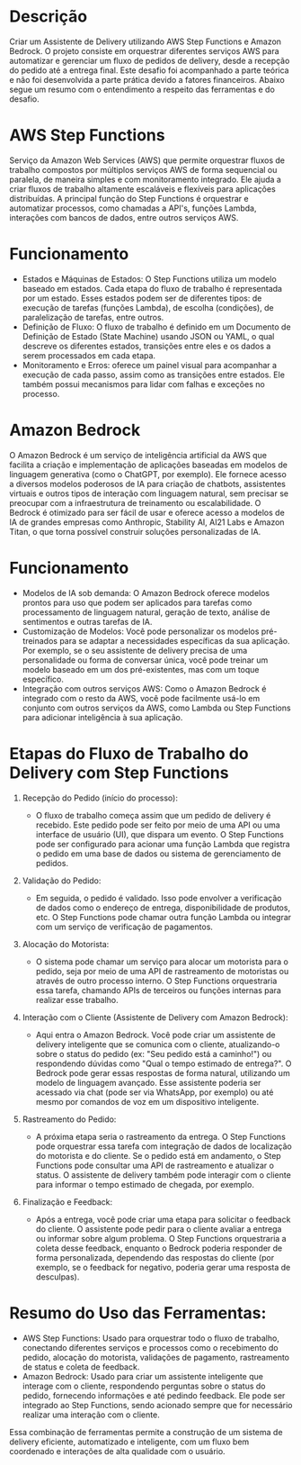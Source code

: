 # Descrição
Criar um Assistente de Delivery utilizando AWS Step Functions e Amazon Bedrock. O projeto consiste em orquestrar diferentes serviços AWS para automatizar e gerenciar um fluxo de pedidos de delivery, desde a recepção do pedido até a entrega final.
Este desafio foi acompanhado a parte teórica e não foi desenvolvida a parte prática devido a fatores financeiros. Abaixo segue um resumo com o entendimento a respeito das ferramentas e do desafio.

# AWS Step Functions

Serviço da Amazon Web Services (AWS) que permite orquestrar fluxos de trabalho compostos por múltiplos serviços AWS de forma sequencial ou paralela, de maneira simples e com monitoramento integrado. Ele ajuda a criar fluxos de trabalho altamente escaláveis e flexíveis para aplicações distribuídas. A principal função do Step Functions é orquestrar e automatizar processos, como chamadas a API's, funções Lambda, interações com bancos de dados, entre outros serviços AWS.

# Funcionamento

- Estados e Máquinas de Estados: O Step Functions utiliza um modelo baseado em estados. Cada etapa do fluxo de trabalho é representada por um estado. Esses estados podem ser de diferentes tipos: de execução de tarefas (funções Lambda), de escolha (condições), de paralelização de tarefas, entre outros.
- Definição de Fluxo: O fluxo de trabalho é definido em um Documento de Definição de Estado (State Machine) usando JSON ou YAML, o qual descreve os diferentes estados, transições entre eles e os dados a serem processados em cada etapa.
- Monitoramento e Erros: oferece um painel visual para acompanhar a execução de cada passo, assim como as transições entre estados. Ele também possui mecanismos para lidar com falhas e exceções no processo.

# Amazon Bedrock

O Amazon Bedrock é um serviço de inteligência artificial da AWS que facilita a criação e implementação de aplicações baseadas em modelos de linguagem generativa (como o ChatGPT, por exemplo). Ele fornece acesso a diversos modelos poderosos de IA para criação de chatbots, assistentes virtuais e outros tipos de interação com linguagem natural, sem precisar se preocupar com a infraestrutura de treinamento ou escalabilidade.
O Bedrock é otimizado para ser fácil de usar e oferece acesso a modelos de IA de grandes empresas como Anthropic, Stability AI, AI21 Labs e Amazon Titan, o que torna possível construir soluções personalizadas de IA.

# Funcionamento

- Modelos de IA sob demanda: O Amazon Bedrock oferece modelos prontos para uso que podem ser aplicados para tarefas como processamento de linguagem natural, geração de texto, análise de sentimentos e outras tarefas de IA.
- Customização de Modelos: Você pode personalizar os modelos pré-treinados para se adaptar a necessidades específicas da sua aplicação. Por exemplo, se o seu assistente de delivery precisa de uma personalidade ou forma de conversar única, você pode treinar um modelo baseado em um dos pré-existentes, mas com um toque específico.
- Integração com outros serviços AWS: Como o Amazon Bedrock é integrado com o resto da AWS, você pode facilmente usá-lo em conjunto com outros serviços da AWS, como Lambda ou Step Functions para adicionar inteligência à sua aplicação.

# Etapas do Fluxo de Trabalho do Delivery com Step Functions

1. Recepção do Pedido (início do processo):

   - O fluxo de trabalho começa assim que um pedido de delivery é recebido. Este pedido pode ser feito por meio de uma API ou uma interface de usuário (UI), que dispara um evento. O Step Functions pode ser configurado para acionar uma função Lambda que registra o pedido em uma base de dados ou sistema de gerenciamento de pedidos.

2. Validação do Pedido:

   - Em seguida, o pedido é validado. Isso pode envolver a verificação de dados como o endereço de entrega, disponibilidade de produtos, etc. O Step Functions pode chamar outra função Lambda ou integrar com um serviço de verificação de pagamentos.

3. Alocação do Motorista:

   - O sistema pode chamar um serviço para alocar um motorista para o pedido, seja por meio de uma API de rastreamento de motoristas ou através de outro processo interno. O Step Functions orquestraria essa tarefa, chamando APIs de terceiros ou funções internas para realizar esse trabalho.

4. Interação com o Cliente (Assistente de Delivery com Amazon Bedrock):

   - Aqui entra o Amazon Bedrock. Você pode criar um assistente de delivery inteligente que se comunica com o cliente, atualizando-o sobre o status do pedido (ex: "Seu pedido está a caminho!") ou respondendo dúvidas como "Qual o tempo estimado de entrega?". O Bedrock pode gerar essas respostas de forma natural, utilizando um modelo de linguagem avançado. Esse assistente poderia ser acessado via chat (pode ser via WhatsApp, por exemplo) ou até mesmo por comandos de voz em um dispositivo inteligente.

5. Rastreamento do Pedido:

   - A próxima etapa seria o rastreamento da entrega. O Step Functions pode orquestrar essa tarefa com integração de dados de localização do motorista e do cliente. Se o pedido está em andamento, o Step Functions pode consultar uma API de rastreamento e atualizar o status. O assistente de delivery também pode interagir com o cliente para informar o tempo estimado de chegada, por exemplo.

6. Finalização e Feedback:

   - Após a entrega, você pode criar uma etapa para solicitar o feedback do cliente. O assistente pode pedir para o cliente avaliar a entrega ou informar sobre algum problema. O Step Functions orquestraria a coleta desse feedback, enquanto o Bedrock poderia responder de forma personalizada, dependendo das respostas do cliente (por exemplo, se o feedback for negativo, poderia gerar uma resposta de desculpas).

# Resumo do Uso das Ferramentas:

- AWS Step Functions: Usado para orquestrar todo o fluxo de trabalho, conectando diferentes serviços e processos como o recebimento do pedido, alocação do motorista, validações de pagamento, rastreamento de status e coleta de feedback.
- Amazon Bedrock: Usado para criar um assistente inteligente que interage com o cliente, respondendo perguntas sobre o status do pedido, fornecendo informações e até pedindo feedback. Ele pode ser integrado ao Step Functions, sendo acionado sempre que for necessário realizar uma interação com o cliente.

Essa combinação de ferramentas permite a construção de um sistema de delivery eficiente, automatizado e inteligente, com um fluxo bem coordenado e interações de alta qualidade com o usuário.
